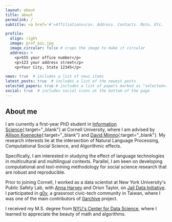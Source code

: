 ```yaml
---
layout: about
title: about
permalink: /
subtitle: <a href='#'>Affiliations</a>. Address. Contacts. Moto. Etc.

profile:
  align: right
  image: prof_pic.jpg
  image_circular: false # crops the image to make it circular
  address: >
    <p>555 your office number</p>
    <p>123 your address street</p>
    <p>Your City, State 12345</p>

news: true  # includes a list of news items
latest_posts: true  # includes a list of the newest posts
selected_papers: true # includes a list of papers marked as "selected={true}"
social: true  # includes social icons at the bottom of the page
---
```

## About me
I am currently a first-year PhD student in [Information Science](https://infosci.cornell.edu/){:target="_blank"} at Cornell University, where I am advised by [Allison Koenecke](https://koenecke.infosci.cornell.edu/){:target="_blank"} and [David Mimno](http://www.mimno.org/){:target="_blank"}. My research interests lie at the intersection of Natural Language Processing, Computational Social Science, and Algorithmic effects. 

Specifically, I am interested in studying the effect of language technologies in multicultural and multilingual contexts. Parallel, I am keen on developing computational and text-mining methodology for social science research that are robust and reproducible.

Prior to joining Cornell, I worked as a data scientist at New York University's Public Safety Lab, with [Anna Harvey](https://wp.nyu.edu/annaharvey/) and Orion Taylor, on [Jail Data Initiative](https://publicsafetylab.org/jail-data-initiative). I participated in [g0v](https://g0v.tw/intl/en/), a grassroot civic-tech community in Taiwan, where I was one of the main contributors of [0archive](https://0archive.tw/) project. 
          
I received my M.S. degree from [NYU's Center for Data Science](https://cds.nyu.edu/), where I learned to appreciate the beauty of math and algorithms. 
